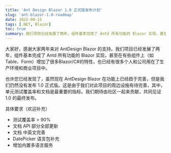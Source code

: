 ```yaml
---
title: 'Ant Design Blazor 1.0 正式版发布计划'
slug: 'ant-blazor-1.0-roadmap'
date: 2022-09-15
tags: [.NET, Blazor]
toc: true
summary: 我们项目已经发展了两年，组件基本完成了 Antd 所有功能的 Blazor 实现，甚至在有些组件上（如Table、Form）增加了很多Blazor/C#的特性，也已经有很多个人和公司用在了生产环境和商业项目中。我们期待由社区一起来贡献，共同见证 1.0 的最终发布。
---
```


大家好，感谢大家两年来对 AntDesign Blazor 的支持。我们项目已经发展了两年，组件基本完成了 Antd 所有功能的 Blazor 实现，甚至在有些组件上（如Table、Form）增加了很多Blazor/C#的特性，也已经有很多个人和公司用在了生产环境和商业项目中。

<!--more-->

也许您已经发现了，虽然现在 AntDesign Blazor 在功能上已经趋于完善，但是我们仍然没有发布 1.0 正式版。这是由于我们对此项目的周边设施有待完善，其中，单元测试覆盖率和文档是最重要的指标。我们期待由社区一起来贡献，共同见证 1.0 的最终发布。

具体要求（欢迎补充）

- 测试覆盖率 > 90%
- 文档 API 部分全部更新
- 文档 中英文完善
- DatePicker 语言包补充
- 增加内置多语言服务